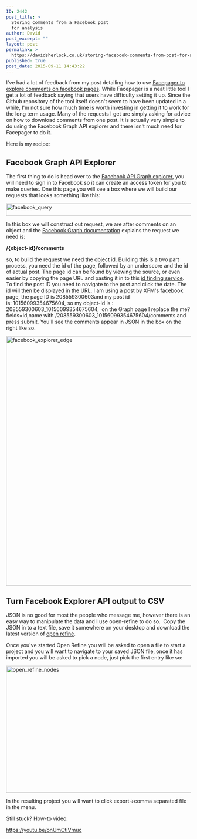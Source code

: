 ```yaml
---
ID: 2442
post_title: >
  Storing comments from a Facebook post
  for analysis
author: David
post_excerpt: ""
layout: post
permalink: >
  https://davidsherlock.co.uk/storing-facebook-comments-from-post-for-analysis/
published: true
post_date: 2015-09-11 14:43:22
---
```

I've had a lot of feedback from my post detailing how to use <a href="http://davidsherlock.co.uk/using-facepager-find-comments-facebook-page-posts/">Facepager to explore comments on facebook pages</a>. While Facepager is a neat little tool I get a lot of feedback saying that users have difficulty setting it up. Since the Github repository of the tool itself doesn't seem to have been updated in a while, I'm not sure how much time is worth investing in getting it to work for the long term usage. Many of the requests I get are simply asking for advice on how to download comments from one post. It is actually very simple to do using the Facebook Graph API explorer and there isn't much need for Facepager to do it.

Here is my recipe:
<h2>Facebook Graph API Explorer</h2>
The first thing to do is head over to the <a href="https://developers.facebook.com/tools/explorer/145634995501895/">Facebook API Graph explorer</a>, you will need to sign in to Facebook so it can create an access token for you to make queries. One this page you will see a box where we will build our requests that looks something like this:

<a href="http://davidsherlock.co.uk/wp-content/uploads/2015/09/facebook_query.png"><img class="alignnone wp-image-2443 size-full" src="http://davidsherlock.co.uk/wp-content/uploads/2015/09/facebook_query.png" alt="facebook_query" width="696" height="34" /></a>

In this box we will construct out request, we are after comments on an object and the <a href="https://developers.facebook.com/docs/graph-api/reference/v2.4/object/comments">Facebook Graph documentation</a> explains the request we need is:

<strong>/{object-id}/comments</strong>

so, to build the request we need the object id. Building this is a two part process, you need the id of the page, followed by an underscore and the id of actual post. The page id can be found by viewing the source, or even easier by copying the page URL and pasting it in to this <a href="http://findmyfbid.com/">id finding service</a>. To find the post ID you need to navigate to the post and click the date. The id will then be displayed in the URL. I am using a post by XFM's facebook page, the page ID is 208559300603and my post id is: 10156099354675604, so my object-id is : 208559300603_10156099354675604,  on the Graph page I replace the me?fields=id,name with /208559300603_10156099354675604/comments and press submit. You'll see the comments appear in JSON in the box on the right like so.

<a href="http://davidsherlock.co.uk/wp-content/uploads/2015/09/facebook_explorer_edge.png"><img class="alignnone wp-image-2444 size-full" src="http://davidsherlock.co.uk/wp-content/uploads/2015/09/facebook_explorer_edge.png" alt="facebook_explorer_edge" width="928" height="680" /></a>
<h2>Turn Facebook Explorer API output to CSV</h2>
JSON is no good for most the people who message me, however there is an easy way to manipulate the data and I use open-refine to do so.  Copy the JSON in to a text file, save it somewhere on your desktop and download the latest version of <a href="http://openrefine.org/">open refine</a>.

Once you've started Open Refine you will be asked to open a file to start a project and you will want to navigate to your saved JSON file, once it has imported you will be asked to pick a node, just pick the first entry like so:

<a href="http://davidsherlock.co.uk/wp-content/uploads/2015/09/open_refine_nodes.png"><img class="alignnone wp-image-2445 size-full" src="http://davidsherlock.co.uk/wp-content/uploads/2015/09/open_refine_nodes.png" alt="open_refine_nodes" width="925" height="346" /></a>

In the resulting project you will want to click export-&gt;comma separated file in the menu.

Still stuck? How-to video:

https://youtu.be/onUmCtiVmuc

&nbsp;